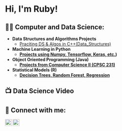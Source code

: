 <h1>Hi, I'm Ruby! <br/> 

<h2>👨‍💻 Computer and Data Science:</h2>

- <b>Data Structures and Algorithms Projects</b>
  - [Praciting DS & Algos in C++(Data_Structures)](https://github.com/rubylink/Portfolio/tree/c60a707b17e0715a3e1da6c9cf6345e897265d4f/Data_Structures )<b>
- <b> Machine Learning in Python </b>
  - [Projects using Numpy, Tensorflow, Keras, etc.](https://github.com/rubylink/Portfolio/tree/62dbb0f31b11bf2211bb9c56598405c8a03da3c6/Machine_Learning)) <b>
- <b>Object Oriented Programming (Java)</b>
  - [Projects from Computer Science II (CPSC 231)](https://github.com/rubylink/Portfolio/tree/62dbb0f31b11bf2211bb9c56598405c8a03da3c6/OOP_Java)
- <b>Statistical Models (R)</b>
  - [Decision Trees, Random Forest, Regression](https://github.com/rubylink/Portfolio/tree/62dbb0f31b11bf2211bb9c56598405c8a03da3c6/Bus_Statistical_Models)

<h2>📺 Data Science Video </h2>

<h2> 🤳 Connect with me:</h2>

[<img align="left" alt="JoshMadakor | LinkedIn" width="22px" src="https://cdn.jsdelivr.net/npm/simple-icons@v3/icons/linkedin.svg" />][linkedin]
[<img align="left" alt="JoshMadakor | Instagram" width="22px" src="https://cdn.jsdelivr.net/npm/simple-icons@v3/icons/instagram.svg" />][instagram]

[instagram]: https://www.instagram.com/ruby_link11/?hl=en
[linkedin]: https://www.linkedin.com/in/rubylink/

<!--

Here are some ideas to get you started:

- 🔭 I’m currently working on ...
- 🌱 I’m currently learning ...
- 👯 I’m looking to collaborate on ...
- 🤔 I’m looking for help with ...
- 💬 Ask me about ...
- 📫 How to reach me: ...
- 😄 Pronouns: ...
- ⚡ Fun fact: ...
-->
